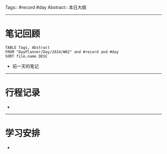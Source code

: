 Tags:: #record #day 
Abstract:: 本日大纲

---
# 笔记回顾

```dataview
TABLE Tags, Abstract
FROM "DayPlanner/Day/2024/W02" and #record and #day
SORT file.name DESC
```

- 前一天的笔记

---
# 行程记录

- 

---
# 学习安排

- 


